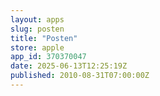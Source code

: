 ```yaml
---
layout: apps
slug: posten
title: "Posten"
store: apple
app_id: 370370047
date: 2025-06-13T12:25:19Z
published: 2010-08-31T07:00:00Z
---
```

